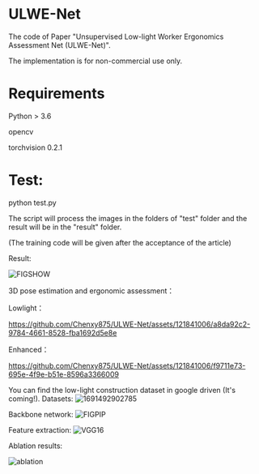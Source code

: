 # ULWE-Net
The code of Paper "Unsupervised Low-light Worker Ergonomics Assessment Net (ULWE-Net)".

The implementation is for non-commercial use only.

# Requirements
Python > 3.6

opencv

torchvision 0.2.1

# Test:

python test.py 

The script will process the images in the folders of "test" folder and the result will be in the "result" folder. 

(The training code will be given after the acceptance of the article)


Result:


![FIGSHOW](https://github.com/Chenxy875/UIRE-Net/assets/121841006/3a83e0ab-13dd-4c3f-98b0-40dda054b551)

3D pose estimation and ergonomic assessment：

Lowlight：



https://github.com/Chenxy875/ULWE-Net/assets/121841006/a8da92c2-9784-4661-8528-fba1692d5e8e




Enhanced：


https://github.com/Chenxy875/ULWE-Net/assets/121841006/f9711e73-695e-4f9e-b51e-8596a3366009




You  can find the low-light construction dataset in google driven (It's coming!). 
Datasets:
![1691492902785](https://github.com/Chenxy875/UIRE-Net/assets/121841006/814bca86-2a37-4d35-8037-b50c47d0d545)

Backbone network:
![FIGPIP](https://github.com/Chenxy875/UIRE-Net/assets/121841006/5adb48cc-2887-4e12-a5f6-e2a98926a580)

Feature extraction:
![VGG16](https://github.com/Chenxy875/UIRE-Net/assets/121841006/c0c2df7d-e1da-4e02-a875-aebfa8de048b)

Ablation results:

![ablation](https://github.com/Chenxy875/UIRE-Net/assets/121841006/40466533-6a81-48f7-9f8d-e125b3b80f86)

